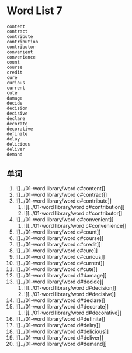 # Word List 7
	content
	contract
	contribute
	contribution
	contributor
	convenient
	convenience
	count
	course
	credit
	cure
	curious
	current
	cute
	damage
	decide
	decision
	decisive
	declare
	decorate
	decorative
	definite
	delay
	delicious
	deliver
	demand

## 单词
1. ![[../01-word library/word c#content]]
2. ![[../01-word library/word c#contract]]
3. ![[../01-word library/word c#contribute]]
	1. ![[../01-word library/word c#contribution]]
	2. ![[../01-word library/word c#contributor]]
4. ![[../01-word library/word c#convenient]]
	1. ![[../01-word library/word c#convenience]]
5. ![[../01-word library/word c#count]]
6. ![[../01-word library/word c#course]]
7. ![[../01-word library/word c#credit]]
8. ![[../01-word library/word c#cure]]
9. ![[../01-word library/word c#curious]]
10. ![[../01-word library/word c#current]]
11. ![[../01-word library/word c#cute]]
12. ![[../01-word library/word d#damage]]
13. ![[../01-word library/word d#decide]]
	1. ![[../01-word library/word d#decision]]
	2. ![[../01-word library/word d#decisive]]
14. ![[../01-word library/word d#declare]]
15. ![[../01-word library/word d#decorate]]
	1. ![[../01-word library/word d#decorative]]
16. ![[../01-word library/word d#definite]]
17. ![[../01-word library/word d#delay]]
18. ![[../01-word library/word d#delicious]]
19. ![[../01-word library/word d#deliver]]
20. ![[../01-word library/word d#demand]]
